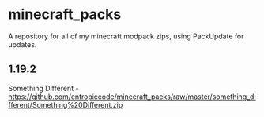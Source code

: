 # minecraft_packs
A repository for all of my minecraft modpack zips, using PackUpdate for updates.

## 1.19.2
Something Different - https://github.com/entropiccode/minecraft_packs/raw/master/something_different/Something%20Different.zip
